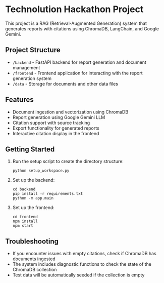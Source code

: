 # Technolution Hackathon Project

This project is a RAG (Retrieval-Augmented Generation) system that generates reports with citations using ChromaDB, LangChain, and Google Gemini.

## Project Structure

- `/backend` - FastAPI backend for report generation and document management
- `/frontend` - Frontend application for interacting with the report generation system
- `/data` - Storage for documents and other data files

## Features

- Document ingestion and vectorization using ChromaDB
- Report generation using Google Gemini LLM
- Citation support with source tracking
- Export functionality for generated reports
- Interactive citation display in the frontend

## Getting Started

1. Run the setup script to create the directory structure:

   ```
   python setup_workspace.py
   ```

2. Set up the backend:

   ```
   cd backend
   pip install -r requirements.txt
   python -m app.main
   ```

3. Set up the frontend:
   ```
   cd frontend
   npm install
   npm start
   ```

## Troubleshooting

- If you encounter issues with empty citations, check if ChromaDB has documents ingested
- The system includes diagnostic functions to check the state of the ChromaDB collection
- Test data will be automatically seeded if the collection is empty

